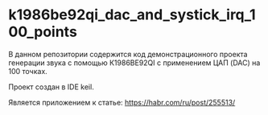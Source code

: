 # k1986be92qi_dac_and_systick_irq_100_points

В данном репозитории содержится код демонстрационного проекта генерации звука с помощью К1986ВЕ92QI с применением ЦАП (DAC) на 100 точках.

Проект создан в IDE keil.  

Является приложением к статье: https://habr.com/ru/post/255513/
